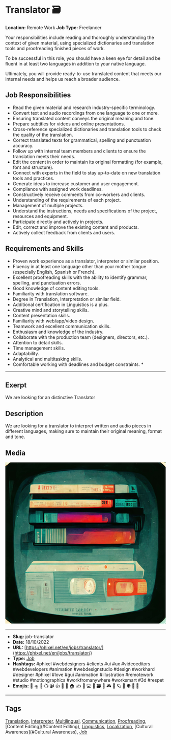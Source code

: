 # Translator 🗃️
**Location:** Remote Work
**Job Type:** Freelancer

Your responsibilities include reading and thoroughly understanding the context of given material, using specialized dictionaries and translation tools and proofreading finished pieces of work.

To be successful in this role, you should have a keen eye for detail and be fluent in at least two languages in addition to your native language.

Ultimately, you will provide ready-to-use translated content that meets our internal needs and helps us reach a broader audience.

## Job Responsibilities

- Read the given material and research industry-specific terminology.
- Convert text and audio recordings from one language to one or more.
- Ensuring translated content conveys the original meaning and tone.
- Prepare subtitles for videos and online presentations.
- Cross-reference specialized dictionaries and translation tools to check the quality of the translation.
- Correct translated texts for grammatical, spelling and punctuation accuracy.
- Follow up with internal team members and clients to ensure the translation meets their needs.
- Edit the content in order to maintain its original formatting (for example, font and structure).
- Connect with experts in the field to stay up-to-date on new translation tools and practices.
- Generate ideas to increase customer and user engagement.
- Compliance with assigned work deadlines.
- Constructively receive comments from co-workers and clients.
- Understanding of the requirements of each project.
- Management of multiple projects.
- Understand the instructions, needs and specifications of the project, resources and equipment.
- Participate directly and actively in projects.
- Edit, correct and improve the existing content and products.
- Actively collect feedback from clients and users.

## Requirements and Skills
- Proven work experience as a translator, interpreter or similar position.
- Fluency in at least one language other than your mother tongue (especially English, Spanish or French).
- Excellent proofreading skills with the ability to identify grammar, spelling, and punctuation errors.
- Good knowledge of content editing tools.
- Familiarity with translation software.
- Degree in Translation, Interpretation or similar field.
- Additional certification in Linguistics is a plus.
- Creative mind and storytelling skills.
- Content presentation skills.
- Familiarity with web/app/video design.
- Teamwork and excellent communication skills.
- Enthusiasm and knowledge of the industry.
- Collaborate with the production team (designers, directors, etc.).
- Attention to detail skills.
- Time management skills.
- Adaptability.
- Analytical and multitasking skills.
- Comfortable working with deadlines and budget constraints. *
------------
## Exerpt
We are looking for an distinctive Translator
## Description
We are looking for a translator to interpret written and audio pieces in different languages, making sure to maintain their original meaning, format and tone.
## Media
<img src="media/f759a1a9/job-translator.jpg">

------------
- **Slug:** job-translator
- **Date:** 18/10/2022
- **URL:** [https://phixel.net/en/jobs/translator/](https://phixel.net/en/jobs/translator/)
- **Type:** [Job](#job)
- **Hashtags:** #phixel #webdesigners #clients #ui #ux #videoeditors #webdevelopers #animation #webdesignstudio #design #workhard #designer #phixel #love #gui #animation #illustration #remotework #studio #motiongraphics #workfromanywhere #worksmart #3d #respet
- **Emojis:** 🎨 🛸 📼 📺 📹 👍 🔗 📝 🏠 ✍️ 👨 💻 👑 🗃 👾 🎮 📲 🪐 🌟 👽 🚀 🌌

------------
## Tags
[Translation](#Translation), [Interpreter](#Interpreter), [Multilingual](#Multilingual), [Communication](#Communication), [Proofreading](#Proofreading), [Content Editing](#Content Editing), [Linguistics](#Linguistics), [Localization](#Localization), [Cultural Awareness](#Cultural Awareness), [Job](#Job)
